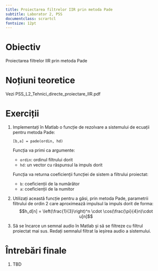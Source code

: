 ```yaml
---
title: Proiectarea filtrelor IIR prin metoda Pade
subtitle: Laborator 2, PSS
documentclass: scrartcl
fontsize: 12pt
---
```


# Obiectiv

Proiectarea filtrelor IIR prin metoda Pade

# Noțiuni teoretice

Vezi PSS_L2_Tehnici_directe_proiectare_IIR.pdf

# Exerciții

1. Implementați în Matlab o funcție de rezolvare a sistemului de ecuații pentru metoda Pade:

    ```[b,a] = pade(ordin, hd)```

    Funcția va primi ca argumente:
	* `ordin`: ordinul filtrului dorit
	* `hd`: un vector cu răspunsul la impuls dorit
	
	Funcția va returna coeficienții funcției de sistem a filtrului proiectat:
	* `b`: coeficienții de la numărător
	* `a`: coeficienții de la numitor

2. Utilizați această funcție pentru a găsi, prin metoda Pade, parametrii filtrului de ordin 2 
care aproximează impulsul la impuls dorit de forma:
$$h_d[n] = \left(\frac{1}{3}\right)^n \cdot \cos(\frac{\pi}{4}n)\cdot u[n]$$

3. Să se încarce un semnal audio în Matlab și să se filtreze cu filtrul proiectat mai sus.
Redați semnalul filtrat la ieșirea audio a sistemului.

# Întrebări finale

1. TBD
